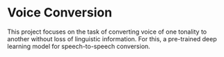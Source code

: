 # Voice Conversion
This project focuses on the task of converting voice of one tonality to another without loss of linguistic information. For this, a pre-trained deep learning model for speech-to-speech conversion. 
